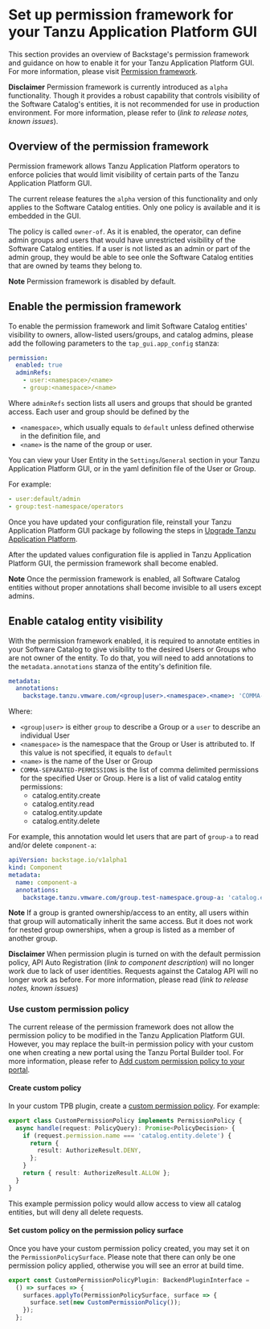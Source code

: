 
# Set up permission framework for your Tanzu Application Platform GUI 

This section provides an overview of Backstage's permission framework and guidance on how to enable it for your Tanzu Application Platform GUI. For more information, please visit [Permission framework](https://backstage.io/docs/permissions/overview/).

**Disclaimer** Permission framework is currently introduced as `alpha` functionality. Though it provides a robust capability that controls visibility of the Software Catalog's entities, it is not recommended for use in production environment. For more information, please refer to (*link to release notes, known issues*).

## <a id='permission-overview'></a> Overview of the permission framework

Permission framework allows Tanzu Application Platform operators to enforce policies that would limit visibility of certain parts of the Tanzu Application Platform GUI. 

The current release features the `alpha` version of this functionality and only applies to the Software Catalog entities. Only one policy is available and it is embedded in the GUI.

The policy is called `owner-of`. As it is enabled, the operator, can define admin groups and users that would have unrestricted visibility of the Software Catalog entities. If a user is not listed as an admin or part of the admin group, they would be able to see onle the Software Catalog entities that are owned by teams they belong to.

**Note** Permission framework is disabled by default.

## <a id='enable-permission'></a> Enable the permission framework

To enable the permission framework and limit Software Catalog entities' visibility to owners, allow-listed users/groups, and catalog admins, please add the following parameters to the `tap_gui.app_config` stanza:

```yaml
permission:
  enabled: true
  adminRefs:
    - user:<namespace>/<name>
    - group:<namespace>/<name>
```
Where `adminRefs` section lists all users and groups that should be granted access. Each user and group should be defined by the
* `<namespace>`, which usually equals to `default` unless defined otherwise in the definition file, and
* `<name>` is the name of the group or user.

You can view your User Entity in the `Settings`/`General` section in your Tanzu Application Platform GUI, or in the yaml definition file of the User or Group.

For example:
```yaml
- user:default/admin
- group:test-namespace/operators
```

Once you have updated your configuration file, reinstall your Tanzu Application Platform GUI package by following the steps in
   [Upgrade Tanzu Application Platform](../../upgrading.hbs.md).

After the updated values configuration file is applied in Tanzu Application Platform GUI, the permission framework shall become enabled.

**Note** Once the permission framework is enabled, all Software Catalog entities without proper annotations shall become invisible to all users except admins.

## <a id='enable-visibility'></a> Enable catalog entity visibility

With the permission framework enabled, it is required to annotate entities in your Software Catalog to give visibility to the desired Users or Groups who are not owner of the entity. To do that, you will need to add annotations to the `metadata.annotations` stanza of the entity's definition file.

```yaml
metadata:
  annotations:
    backstage.tanzu.vmware.com/<group|user>.<namespace>.<name>: 'COMMA-SEPARATED-PERMISSIONS'
```
Where:
- `<group|user>` is either `group` to describe a Group or a `user` to describe an individual User
- `<namespace>` is the namespace that the Group or User is attributed to. If this value is not specified, it equals to `default`
- `<name>` is the name of the User or Group
- `COMMA-SEPARATED-PERMISSIONS` is the list of comma delimited permissions for the specified User or Group. Here is a list of valid catalog entity permissions:
  - catalog.entity.create
  - catalog.entity.read
  - catalog.entity.update
  - catalog.entity.delete


For example, this annotation would let users that are part of `group-a` to read and/or delete `component-a`: 
```yaml
apiVersion: backstage.io/v1alpha1
kind: Component
metadata:
  name: component-a
  annotations:
    backstage.tanzu.vmware.com/group.test-namespace.group-a: 'catalog.entity.read, catalog.entity.delete'
```

**Note** If a group is granted ownership/access to an entity, all users within that group will
automatically inherit the same access. But it does not work for nested group ownerships, when a group is listed as a member of another group.

**Disclaimer** When permission plugin is turned on with the default permission policy, API Auto
Registration (*link to component description*) will no longer work due to lack of user identities. Requests against the Catalog API
will no longer work as before. For more information, please read (*link to release notes, known issues*)

### <a id='use-custom-permission-policy'></a> Use custom permission policy

The current release of the permission framework does not allow the permission policy to be modified in the Tanzu Application Platform GUI. However, you may replace the built-in permission policy with your custom one when creating a new portal using the Tanzu Portal Builder tool. For more information, please refer to [Add custom permission policy to your portal](link-to-tpb-docs).

<!-- The following section should go into the TPB docs -->

#### Create custom policy

In your custom TPB plugin, create a [custom permission policy](https://backstage.io/docs/permissions/writing-a-policy).
For example:

```typescript
export class CustomPermissionPolicy implements PermissionPolicy {
  async handle(request: PolicyQuery): Promise<PolicyDecision> {
    if (request.permission.name === 'catalog.entity.delete') {
      return {
        result: AuthorizeResult.DENY,
      };
    }
    return { result: AuthorizeResult.ALLOW };
  }
}
```

This example permission policy would allow access to view all catalog entities, but will deny all
delete requests.

#### Set custom policy on the permission policy surface

Once you have your custom permission policy created, you may set it on the `PermissionPolicySurface`.
Please note that there can only be one permission policy applied, otherwise you will see an error at
build time.

```typescript
export const CustomPermissionPolicyPlugin: BackendPluginInterface =
  () => surfaces => {
    surfaces.applyTo(PermissionPolicySurface, surface => {
      surface.set(new CustomPermissionPolicy());
    });
  };
```